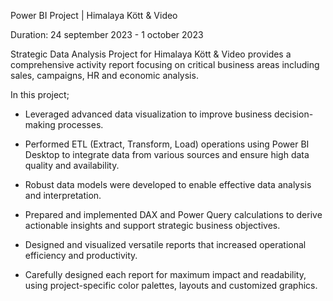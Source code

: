 Power BI Project | Himalaya Kött & Video

Duration: 24 september 2023 - 1 october 2023

Strategic Data Analysis Project for Himalaya Kött & Video provides a comprehensive activity report 
focusing on critical business areas including sales, campaigns, HR and economic analysis.

In this project;
* Leveraged advanced data visualization to improve business decision-making processes.

* Performed ETL (Extract, Transform, Load) operations using Power BI Desktop to integrate data from various sources and ensure high data quality and availability.

* Robust data models were developed to enable effective data analysis and interpretation.

* Prepared and implemented DAX and Power Query calculations to derive actionable insights and support strategic business objectives.

* Designed and visualized versatile reports that increased operational efficiency and productivity.

* Carefully designed each report for maximum impact and readability, using project-specific color palettes, layouts and customized graphics.
